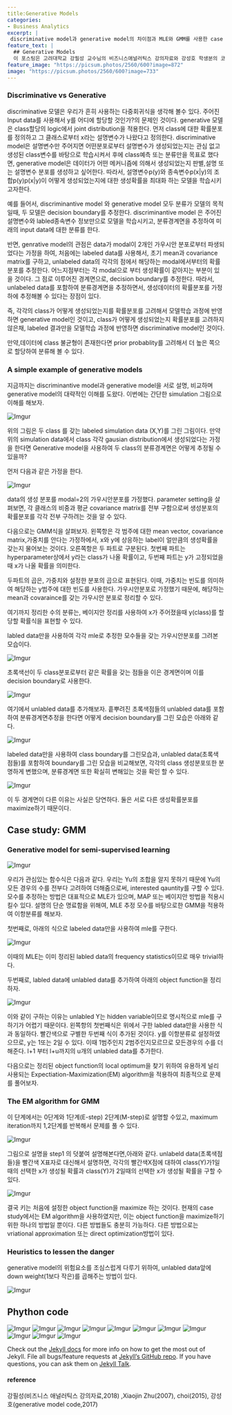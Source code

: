 ```yaml
---
title:Generative Models
categories:
- Business Analytics
excerpt: |
 discriminative model과 generative model의 차이점과 MLE와 GMM를 사용한 case study를 소개하겠습니다. 이를 바탕으로 정리된 generative model python code를 설명과 함께 첨부합니다.
feature_text: |
  ## Generative Models
  이 포스팅은 고려대학교 강필성 교수님의 비즈니스애널러틱스 강의자료와 강성호 학생분의 코딩을 바탕으로 작성되었습니다.
feature_image: "https://picsum.photos/2560/600?image=872"
image: "https://picsum.photos/2560/600?image=733"
---
```


### Discriminative vs Generative

discriminative 모델은 우리가 흔히 사용하는 다중회귀식을 생각해 볼수 있다. 주어진 Input data를 사용해서 y를 어디에 할당할 것인가?의 문제인 것이다. generative 모델은 class할당의 logic에서 joint distribution을 적용한다. 먼저 class에 대한 확률분포를 정의하고 그 클래스로부터 x라는 설명변수가 나왔다고 정의한다. discriminative model은 설명변수만 주어지면 어떤분포로부터 설명변수가 생성되었는지는 관심 없고 생성된 class변수를 바탕으로 학습시켜서 후에 class예측 또는 분류만을 목표로 했다면, generative model은 데이터가 어떤 메커니즘에 의해서 생성되었는지 판별,설명 또는 설명변수 분포를 생성하고 싶어한다. 따라서, 설명변수p(y)와 종속변수p(x|y)의 조합p(y)p(x|y)이 어떻게 생성되었는지에 대한 생성확률을 최대화 하는 모델을 학습시키고자한다. 

예를 들어서, discriminantive model 와 generative model 모두 분류가 모델의 목적일때, 두 모델은 decision boundary를 추정한다.  discriminantive model 은 주어진 설명변수와 labled종속변수 정보만으로 모델을 학습시키고, 분류경계면을 추정하여 미래의 input data에 대한 분류를 한다.

반면, genrative model의 관점은 data가 modal이 2개인 가우시안 분포로부터 파생되었다는 가정을 하여, 처음에는 labeled data를 사용해서, 초기 mean과 covariance matrix를 구하고, unlabeled data의 각각의 점에서 해당하는 modal에서부터의 확률분포를 추정한다. 어느지점부터는 각 modal으로 부터 생성확률이 같아지는 부분이 있을 것이다. 그 점로 이루어진 경계면으로, decision boundary를 추정한다. 따라서, unlabeled data를 포함하여 분류경계면을 추정하면서, 생성데이터의 확률분포를 가정하에 추정해볼 수 있다는 장점이 있다.

즉, 각각의 class가 어떻게 생성되었는지를 확률분포를 고려해서 모델학습 과정에 반영하면 generative model인 것이고, class가 어떻게 생성되었는지 확률분포를 고려하지 않은채, labeled 결과만을 모델학습 과정에 반영하면 discriminative model인 것이다. 

만약,데이터에 class 불균형이 존재한다면 prior probablity를 고려해서 더 높은 쪽으로 할당하여 분류해 볼 수 있다.

### A simple example of generative models


지금까지는 discriminantive model과 generative model을 서로 설명, 비교하며 generative model의 대략적인 이해를 도왔다. 이번에는 간단한 simulation 그림으로 이해를 해보자.

![Imgur](https://i.imgur.com/wROlBf6.png?1)

위의 그림은 두 class 를 갖는 labeled simulation data (X,Y)를 그린 그림이다. 만약 위의 simulation data에서 class 각각 gausian distribution에서 생성되었다는 가정을 한다면 Generative model을 사용하여 두 class의 분류경계면은 어떻게 추정될 수 있을까?

먼저 다음과 같은 가정을 한다.

![Imgur](https://i.imgur.com/8aOqZuF.png)

data의 생성 분포를 modal=2의 가우시안분포를 가정했다. parameter setting을 살펴보면, 각 클래스의 비중과 평균 covariance matrix를 전부 구함으로써 생성분포의 확률분포를 각각 전부 구하려는 것을 알 수 있다.

다음으로는 GMM식을 살펴보자. 왼쪽항은 각 범주에 대한 mean vector, covariance matrix,가중치를 안다는 가정하에서, x와 y에 상응하는 label이 얼만큼의 생성확률을 갖는지 물어보는 것이다. 오른쪽항은 두 파트로 구분된다. 첫번째 파트는 hyperparameter상에서 y라는 class가 나올 확률이고, 두번째 파트는 y가 고정되었을때 x가 나올 확률을 의미한다. 

두파트의 곱은, 가중치와 설정한 분포의 곱으로 표현된다. 이때, 가중치는 빈도를 의미하여 해당하는 y범주에 대한 빈도를 사용한다. 가우시안분포로 가정했기 때문에, 해당하는 mean과 covaraince를 갖는 가우시안 분포로 정리할 수 있다.

여기까지 정리한 수의 분류는, 베이지안 정리를 사용하여 x가 주어졌을때 y(class)를 할당할 확률식을 표현할 수 있다.

labled data만을 사용하여 각각 mle로 추정한 모수들을 갖는 가우시안분포를 그려본 모습이다.

![Imgur](https://i.imgur.com/pjZJevv.png)

초록색선이 두 class분포로부터 같은 확률을 갖는 점들을 이은 경계면이며 이를 decision boundary로 사용한다.

![Imgur](https://i.imgur.com/24GS4xX.png)

여기에서 unlabled data를 추가해보자. 흩뿌려진 초록색점들의 unlabled data를 포함하여 분류경계면추정을 한다면 어떻게 decision boundary를 그린 모습은 아래와 같다.

![Imgur](https://i.imgur.com/C8q4Hm9.png)

labeled data만을 사용하여 class boundary를 그린모습과, unlabled data(초록색 점들)를 포함하여 boundary를 그린 모습을 비교해보면, 각각의 class 생성분포또한 분명하게 변했으며, 분류경계면 또한 확실히 변해있는 것을 확인 할 수 있다.

![Imgur](https://i.imgur.com/Np7gym3.png)

이 두 경계면이 다른 이유는 사실은 당연하다.
둘은 서로 다른 생성확률분포를 maximize하기 때문이다.




## Case study: GMM


### Generative model for semi-supervised learning

![Imgur](https://i.imgur.com/2D5elUj.png)

우리가 관심있는 함수식은 다음과 같다. 우리는 Yu의 조합을 알지 못하기 때문에 Yu의 모든 경우의 수를 전부다 고려하여 더해줌으로써, interested qauntity를 구할 수 있다. 모수를 추정하는 방법은 대표적으로 MLE가 있으며, MAP 또는 베이지안 방법을 적용시킬수 있다. 설명의 단순 명료함을 위해여, MLE 추정 모수를 바탕으로한 GMM을 적용하여 이항분류를 해보자.

첫번째로, 아래의 식으로 labeled data만을 사용하여 mle를 구한다.

![Imgur](https://i.imgur.com/jRYylWn.png)

이때의 MLE는 이미 정리된 labled data의 frequency statistics이므로 매우 trivial하다.

두번째로, labled data에 unlabled data를 추가하여 아래의 object function을 정리하자.

![Imgur](https://i.imgur.com/GrhOupr.png)

이와 같이 구하는 이유는 unlabled Y는 hidden variable이므로 명시적으로 mle를 구하기가 어렵기 때문이다. 왼쪽항의 첫번째식은 위에서 구한 labled data만을 사용한 식과 동일하다. 빨간색으로 구별한 두번째 식이 추가된 것이다. y를 이항분류로 설정하였으므로, y는 1또는 2일 수 있다. 이때 1범주인지 2범주인지모르므로 모든경우의 수를 더 해준다. l+1 부터 l+u까지의 u개의 unlabled data를 추가한다.

다음으로는 정리된 object function의 local optimum을 찾기 위하여 유용하게 널리 사용되는  Expectiation-Maximization(EM) algorithm을 적용하여 최종적으로 문제를 풀어보자.

### The EM algorithm for GMM

이 단계에서는 0단계와 1단계(E-step) 2단계(M-step)로 설명할 수있고, maximum iteration까지 1,2단계를 반복해서 문제를 풀 수 있다.

![Imgur](https://i.imgur.com/vAb77z8.png)

그림으로 설명을 step1 의 덧붙여 설명해본다면,아래와 같다. 
unlabeld data(초록색점들)을 빨간색 X표자로 대신해서 설명하면, 각각의 빨간색X점에 대하여 class(Y)가1일때의 선택한 x가 생성될 확률과 class(Y)가 2일때의 선택한 x가 생성될 확률을 구할 수 있다.

![Imgur](https://i.imgur.com/DHciDC4.png)

결국 키는 처음에 설정한 object function을 maximize 하는 것이다.
현재의 case study에서는 EM algorithm을 사용하였지만, 이는 object function을 maximize하기위한 하나의 방법일 뿐이다. 다른 방법들도 충분히 가능하다. 다른 방법으로는 vriational approximation 또는 direct optimization방법이 있다.

### Heuristics to lessen the danger

generative model의 위험요소를 조심스럽게 다루기 위하여, unlabled data앞에 down weight(1보다 작은)를 곱해주는 방법이 있다.

![Imgur](https://i.imgur.com/o5N3zKK.png)


## Phython code


![Imgur](https://i.imgur.com/lLipvIg.png)
![Imgur](https://i.imgur.com/G7G2arq.png)
![Imgur](https://i.imgur.com/G3JTr8Y.png)
![Imgur](https://i.imgur.com/p8J2L9V.png)
![Imgur](https://i.imgur.com/5zppOET.png)
![Imgur](https://i.imgur.com/6z26UJc.png)
![Imgur](https://i.imgur.com/O0zgl9A.png)
![Imgur](https://i.imgur.com/MwyKMOo.png)
![Imgur](https://i.imgur.com/61bfLIQ.png)
![Imgur](https://i.imgur.com/6sQtZpq.png)
![Imgur](https://i.imgur.com/qzGxJvJ.png)


Check out the [Jekyll docs][jekyll-docs] for more info on how to get the most out of Jekyll. File all bugs/feature requests at [Jekyll’s GitHub repo][jekyll-gh]. If you have questions, you can ask them on [Jekyll Talk][jekyll-talk].

#### reference
강필성(비즈니스 애널러틱스 강의자료,2018) ,Xiaojin Zhu(2007), choi(2015), 강성호(generative model code,2017)


[jekyll-docs]: https://jekyllrb.com/docs/home
[jekyll-gh]:   https://github.com/jekyll/jekyll
[jekyll-talk]: https://talk.jekyllrb.com/
